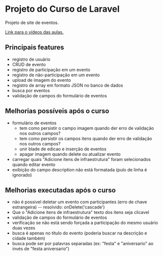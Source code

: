 # Projeto do Curso de Laravel

Projeto de site de eventos.

[Link para o vídeos das aulas.](https://www.youtube.com/watch?v=qH7rsZBENJo&list=PLnDvRpP8BnewYKI1n2chQrrR4EYiJKbUG&index=1)

## Principais features

- registro de usuário
- CRUD de evento
- registro de participação em um evento
- registro de não-participação em um evento
- upload de imagem do evento
- registro de array em formato JSON no banco de dados
- busca por eventos
- validação de campos do formulário de eventos

## Melhorias possíveis após o curso

- formulário de eventos
  - tem como persistir o campo imagem quando der erro de validação nos outros campos?
  - tem como persistir os campos itens quando der erro de validação nos outros campos?
  - unir blade de edicao e inserção de eventos
  - apagar imagem quando delete ou atualizar evento
- carregar quais "Adicione itens de infraestrutura" foram selecionados quando editar evento
- exibição do campo description não está formatada (pulo de linha é ignorado)

## Melhorias executadas após o curso

- não é possivel deletar um evento com participantes (erro de chave estrangeira) -- resolvido: onDelete('cascade')
- Que o "Adicione itens de infraestrutura" texto dos itens seja clicavel
- validação de campos do formulário de eventos
- verificação se não está sendo forçada a participação do mesmo usuário duas vezes
- busca é apenas no título do evento (poderia buscar na descrição e cidade também)
- busca pode ser por palavras separadas (ex: "festa" e "aniversario" ao invés de "festa aniversario")



